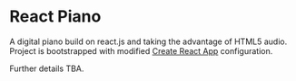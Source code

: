 
# React Piano

A digital piano build on react.js and taking the advantage of HTML5 audio.
Project is bootstrapped with modified [Create React App](https://github.com/facebook/create-react-app) configuration.

Further details TBA.